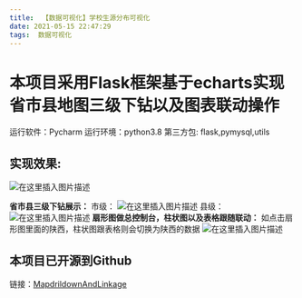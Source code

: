 ```yaml
---
title:  【数据可视化】学校生源分布可视化
date: 2021-05-15 22:47:29
tags:  数据可视化
---
```

# 本项目采用Flask框架基于echarts实现省市县地图三级下钻以及图表联动操作
运行软件：Pycharm
运行环境：python3.8
第三方包:   flask,pymysql,utils

## 实现效果:
![在这里插入图片描述](https://img-blog.csdnimg.cn/20210705202628543.png?x-oss-process=image/watermark,type_ZmFuZ3poZW5naGVpdGk,shadow_10,text_aHR0cHM6Ly9ibG9nLmNzZG4ubmV0L3FxXzQ1MjA2OTM0,size_16,color_FFFFFF,t_70#pic_center)

**省市县三级下钻展示：**
市级：
![在这里插入图片描述](https://img-blog.csdnimg.cn/20210705202708111.png?x-oss-process=image/watermark,type_ZmFuZ3poZW5naGVpdGk,shadow_10,text_aHR0cHM6Ly9ibG9nLmNzZG4ubmV0L3FxXzQ1MjA2OTM0,size_16,color_FFFFFF,t_70#pic_center)
县级：
![在这里插入图片描述](https://img-blog.csdnimg.cn/20210705202718979.png?x-oss-process=image/watermark,type_ZmFuZ3poZW5naGVpdGk,shadow_10,text_aHR0cHM6Ly9ibG9nLmNzZG4ubmV0L3FxXzQ1MjA2OTM0,size_16,color_FFFFFF,t_70#pic_center)
**扇形图做总控制台，柱状图以及表格跟随联动：**
如点击扇形图里面的陕西，柱状图跟表格则会切换为陕西的数据
![在这里插入图片描述](https://img-blog.csdnimg.cn/20210705202902996.png?x-oss-process=image/watermark,type_ZmFuZ3poZW5naGVpdGk,shadow_10,text_aHR0cHM6Ly9ibG9nLmNzZG4ubmV0L3FxXzQ1MjA2OTM0,size_16,color_FFFFFF,t_70#pic_center)

## 本项目已开源到Github
链接：[MapdrildownAndLinkage](https://github.com/MeoPig/MapdrilldownAndLinkage)
